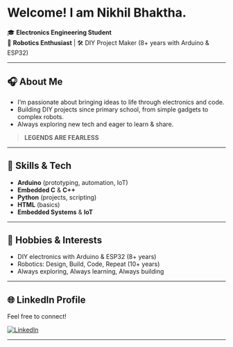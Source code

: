 # Welcome! I am Nikhil Bhaktha.

🎓 **Electronics Engineering Student**  
🔬 **Robotics Enthusiast** | 🛠️ DIY Project Maker (8+ years with Arduino & ESP32)

---

## 🎧 About Me

- I’m passionate about bringing ideas to life through electronics and code.
- Building DIY projects since primary school, from simple gadgets to complex robots.
- Always exploring new tech and eager to learn & share.

> **LEGENDS ARE FEARLESS**

---

## 🚀 Skills & Tech

- **Arduino** (prototyping, automation, IoT)
- **Embedded C** & **C++**
- **Python** (projects, scripting)
- **HTML** (basics)
- **Embedded Systems** & **IoT**

---

## 🤖 Hobbies & Interests

- DIY electronics with Arduino & ESP32 (8+ years)
- Robotics: Design, Build, Code, Repeat (10+ years)
- Always exploring, Always learning, Always building

---

## 🌐 LinkedIn Profile

Feel free to connect!

[![LinkedIn](https://img.shields.io/badge/LinkedIn-blue?logo=linkedin)](https://www.linkedin.com/in/nikhil-bhaktha-492364350)

---
